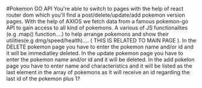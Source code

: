 #Pokemon GO API
You're able to switch to pages with the help of react router dom which you'll find a post/delete/update/add pokemon version pages.
With the help of AXIOS we fetch data from a famous pokemon-go API to gain access to all kind of pokemons. A various of JS functionalites (e.g .map() function....)
to help arrange pokemons and show their utilities(e.g dmg/speed/health).... ( THIS IS RELATED TO MAIN PAGE ).
In the DELETE pokemon page you have to enter the pokemon name and/or id and it will be immediatley deleted.
In the update pokemon page you have to enter the pokemon name and/or id and it will be deleted.
In the add pokelon page you have to enter name and characteristics and it will be listed as the last element in the array of pokemons as it will receive an id regarding the last id of the pokemon plus 1?
